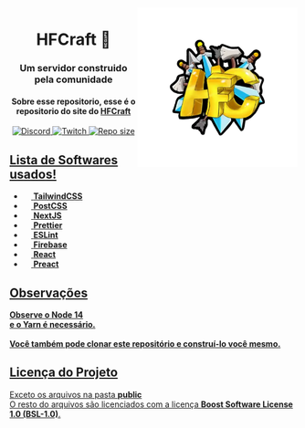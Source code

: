<img src="logo.webp" alt="HFCraft Logo" width="280" height="280" align="right">
<div align="center">
  <h1>HFCraft 👋</h1>
  <h3>Um servidor construido pela comunidade</h3>
  <h4>
    Sobre esse repositorio, esse é o repositorio do site do <a href="https://hf.fegasa.tk/">HFCraft</a>
  </h4>
  <a href="https://discord.gg/xVZNFtKgSs" />
  <img alt="Discord" src="https://img.shields.io/discord/732288721948508310?color=5865F2&label=discord&style=for-the-badge"></img>
  <a href="https://twitch.tv/antonyzera" />
  <img alt="Twitch" src="https://img.shields.io/twitch/status/antonyzera?color=6441a5&label=Twitch&style=for-the-badge"></img>
  <a href="https://github.com/gabriewf/HFCraft" />
  <img alt="Repo size" src="https://img.shields.io/github/repo-size/gabriewf/HFCraft?style=for-the-badge" />
</div>

<h2>Lista de Softwares usados!</h2>

- <img src="https://cdn.worldvectorlogo.com/logos/tailwind-css-2.svg" height=14 width=14 /> <strong>TailwindCSS</strong>
- <img src="https://cdn.worldvectorlogo.com/logos/postcss.svg" height=14 width=14 /> <strong>PostCSS</strong>
- <img src="https://cdn.worldvectorlogo.com/logos/next-js.svg" height=14 width=14 /> <strong>NextJS</strong>
- <img src="https://cdn.worldvectorlogo.com/logos/prettier-1.svg" height=14 width=14 /> <strong>Prettier</strong>
- <img src="https://cdn.worldvectorlogo.com/logos/eslint-1.svg" height=14 width=14 /> <strong>ESLint</strong>
- <img src="https://cdn.worldvectorlogo.com/logos/firebase-1.svg" height=14 width=14 /> <strong>Firebase</strong>
- <img src="https://cdn.worldvectorlogo.com/logos/react-2.svg" height=14 width=14 /> <strong>React</strong>
- <img src="https://cdn.worldvectorlogo.com/logos/preact.svg" height=14 width=14 /> <strong>Preact</strong>

<h2>Observações</h2>
<strong>Observe o Node 14</strong>
<br />
<strong>e o Yarn é necessário.</strong>
<br />
<br />
<strong>Você também pode clonar este repositório e construí-lo você mesmo.</strong>

<h2>Licença do Projeto</h2>
Exceto os arquivos na pasta <strong>public</strong>
<br />
O resto do arquivos são licenciados com a licença <strong>Boost Software License 1.0 (BSL-1.0)</strong>.